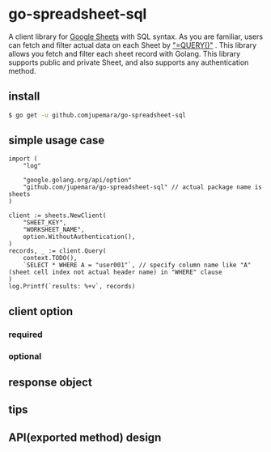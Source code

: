 # go-spreadsheet-sql

A client library for [Google Sheets](https://www.google.com/sheets/about/) with SQL syntax.
As you are familiar, users can fetch and filter actual data on each Sheet by ["=QUERY()"](https://developers.google.com/chart/interactive/docs/querylanguage) .
This library allows you fetch and filter each sheet record with Golang.
This library supports public and private Sheet,
and also supports any authentication method.

## install

```bash
$ go get -u github.comjupemara/go-spreadsheet-sql
```

## simple usage case

```golang
import (
    "log"

	"google.golang.org/api/option"
    "github.com/jupemara/go-spreadsheet-sql" // actual package name is sheets
)

client := sheets.NewClient(
    "SHEET_KEY",
    "WORKSHEET_NAME",
    option.WithoutAuthentication(),
)
records, _ := client.Query(
    context.TODO(),
    `SELECT * WHERE A = "user001"`, // specify column name like "A" (sheet cell index not actual header name) in "WHERE" clause
)
log.Printf(`results: %+v`, records)
```

## client option

### required

### optional

## response object

## tips

## API(exported method) design